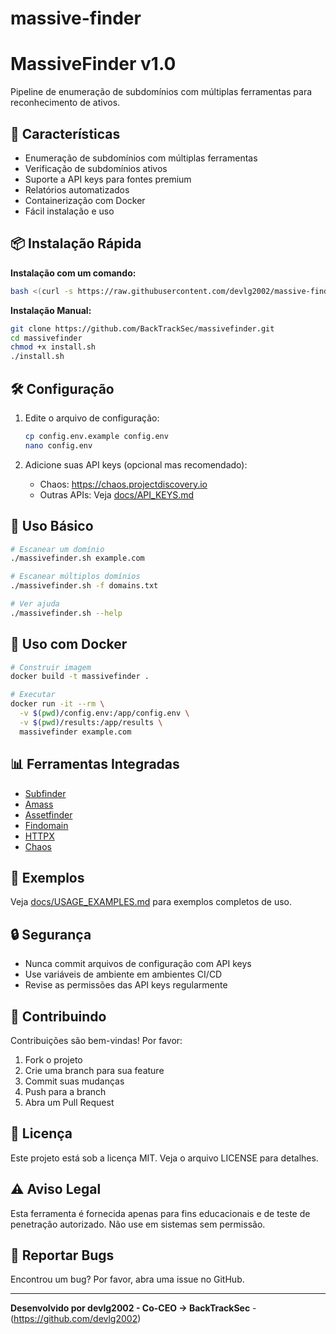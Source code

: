 # massive-finder

# MassiveFinder v1.0

Pipeline de enumeração de subdomínios com múltiplas ferramentas para reconhecimento de ativos.

## 🚀 Características

- Enumeração de subdomínios com múltiplas ferramentas
- Verificação de subdomínios ativos
- Suporte a API keys para fontes premium
- Relatórios automatizados
- Containerização com Docker
- Fácil instalação e uso

## 📦 Instalação Rápida

**Instalação com um comando:**

```bash
bash <(curl -s https://raw.githubusercontent.com/devlg2002/massive-finder/main/install.sh)
```

**Instalação Manual:**

```bash
git clone https://github.com/BackTrackSec/massivefinder.git
cd massivefinder
chmod +x install.sh
./install.sh
```

## 🛠️ Configuração

1. Edite o arquivo de configuração:
   ```bash
   cp config.env.example config.env
   nano config.env
   ```

2. Adicione suas API keys (opcional mas recomendado):
   - Chaos: https://chaos.projectdiscovery.io
   - Outras APIs: Veja [docs/API_KEYS.md](docs/API_KEYS.md)

## 🚀 Uso Básico

```bash
# Escanear um domínio
./massivefinder.sh example.com

# Escanear múltiplos domínios
./massivefinder.sh -f domains.txt

# Ver ajuda
./massivefinder.sh --help
```

## 🐳 Uso com Docker

```bash
# Construir imagem
docker build -t massivefinder .

# Executar
docker run -it --rm \
  -v $(pwd)/config.env:/app/config.env \
  -v $(pwd)/results:/app/results \
  massivefinder example.com
```

## 📊 Ferramentas Integradas

- [Subfinder](https://github.com/projectdiscovery/subfinder)
- [Amass](https://github.com/OWASP/Amass)
- [Assetfinder](https://github.com/tomnomnom/assetfinder)
- [Findomain](https://github.com/findomain/findomain)
- [HTTPX](https://github.com/projectdiscovery/httpx)
- [Chaos](https://chaos.projectdiscovery.io)

## 📝 Exemplos

Veja [docs/USAGE_EXAMPLES.md](docs/USAGE_EXAMPLES.md) para exemplos completos de uso.

## 🔒 Segurança

- Nunca commit arquivos de configuração com API keys
- Use variáveis de ambiente em ambientes CI/CD
- Revise as permissões das API keys regularmente

## 🤝 Contribuindo

Contribuições são bem-vindas! Por favor:

1. Fork o projeto
2. Crie uma branch para sua feature
3. Commit suas mudanças
4. Push para a branch
5. Abra um Pull Request

## 📄 Licença

Este projeto está sob a licença MIT. Veja o arquivo LICENSE para detalhes.

## ⚠️ Aviso Legal

Esta ferramenta é fornecida apenas para fins educacionais e de teste de penetração autorizado. Não use em sistemas sem permissão.

## 🐛 Reportar Bugs

Encontrou um bug? Por favor, abra uma issue no GitHub.

---

**Desenvolvido por devlg2002 - Co-CEO -> BackTrackSec** - (https://github.com/devlg2002)